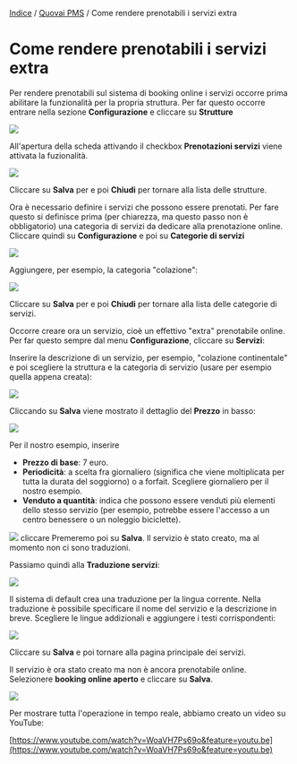 

[Indice](index.md) / [Quovai PMS](quovai-pms-it.md) / Come rendere prenotabili i servizi extra

# Come rendere prenotabili i servizi extra

Per rendere prenotabili sul sistema di booking online i servizi occorre prima abilitare la funzionalità per la propria struttura. Per far questo occorre entrare nella sezione  **Configurazione** e cliccare su **Strutture** 

![](images/rendere-prenotabili-i-servizi-001.png)

All'apertura della scheda attivando il checkbox **Prenotazioni servizi** viene attivata la fuzionalità.

![](images/rendere-prenotabili-i-servizi-002.png)

Cliccare su **Salva** per  e poi **Chiudi** per tornare alla lista delle strutture. 

Ora è necessario definire i servizi che possono essere prenotati. Per fare questo si definisce  prima (per chiarezza, ma questo passo non è obbligatorio) una categoria di servizi da dedicare alla prenotazione online. Cliccare quindi su **Configurazione** e  poi su **Categorie di servizi**

![](images/rendere-prenotabili-i-servizi-003a.png)

Aggiungere, per esempio, la categoria "colazione":

![](images/rendere-prenotabili-i-servizi-003.png)

Cliccare su **Salva** per  e poi **Chiudi** per tornare alla lista delle categorie di servizi. 

Occorre creare ora un servizio, cioè un effettivo "extra" prenotabile online. Per far questo sempre dal menu **Configurazione**, cliccare su **Servizi**:

Inserire la descrizione di un servizio, per esempio, "colazione continentale" e poi scegliere la struttura e la categoria di servizio (usare per esempio quella appena creata):

![](images/rendere-prenotabili-i-servizi-004.png)

Cliccando su **Salva** viene mostrato il dettaglio del **Prezzo** in basso:  

![](images/rendere-prenotabili-i-servizi-005.png)

Per il nostro esempio, inserire 

 - **Prezzo di base**: 7 euro.
 - **Periodicità**: a scelta fra giornaliero (significa che viene moltiplicata per tutta la durata del soggiorno) o a forfait. Scegliere giornaliero per il nostro esempio.
 - **Venduto a quantità**: indica che possono essere venduti più elementi dello stesso servizio (per esempio, potrebbe essere l'accesso a un centro benessere o un noleggio biciclette).
 
![](images/rendere-prenotabili-i-servizi-006.png)
cliccare
Premeremo poi su **Salva**. Il servizio è stato creato, ma al momento non ci sono traduzioni.

Passiamo quindi alla **Traduzione servizi**: 

![](images/rendere-prenotabili-i-servizi-007.png)

Il sistema di default crea una traduzione per la lingua corrente. Nella traduzione è possibile specificare il nome del servizio e la descrizione in breve. Scegliere le lingue addizionali e aggiungere i testi corrispondenti: 

![](images/rendere-prenotabili-i-servizi-008.png)
  
Cliccare su **Salva** e poi tornare alla pagina principale dei servizi. 

Il servizio è ora stato creato ma non è ancora prenotabile online. Selezionere **booking online aperto** e cliccare su **Salva**.

![](images/rendere-prenotabili-i-servizi-009.png)

Per mostrare tutta l'operazione in tempo reale, abbiamo creato un video su YouTube:

[https://www.youtube.com/watch?v=WoaVH7Ps69o&feature=youtu.be](https://www.youtube.com/watch?v=WoaVH7Ps69o&feature=youtu.be)  


